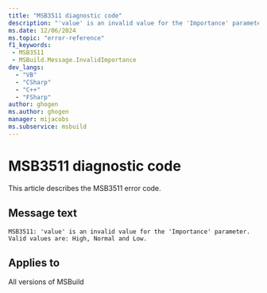 ```yaml
---
title: "MSB3511 diagnostic code"
description: "'value' is an invalid value for the 'Importance' parameter. Valid values are: High, Normal and Low."
ms.date: 12/06/2024
ms.topic: "error-reference"
f1_keywords:
 - MSB3511
 - MSBuild.Message.InvalidImportance
dev_langs:
  - "VB"
  - "CSharp"
  - "C++"
  - "FSharp"
author: ghogen
ms.author: ghogen
manager: mijacobs
ms.subservice: msbuild
---
```


# MSB3511 diagnostic code

<!-- :::ErrorDefinitionDescription::: -->
<!-- :::editable-content name="introDescription"::: -->
This article describes the MSB3511 error code.
<!-- :::editable-content-end::: -->

## Message text

`MSB3511: 'value' is an invalid value for the 'Importance' parameter. Valid values are: High, Normal and Low.`

<!-- :::editable-content name="postOutputDescription"::: -->
<!--
{StrBegin="MSB3511: "}UE: This message is shown when a user specifies a value for the importance attribute of Message which is not valid.
            The importance enumeration is: High, Normal and Low.  Specifying any other importance will result in this message being shown
            LOCALIZATION: "Importance" should not be localized.
            High should not be localized.
            Normal should not be localized.
            Low should not be localized.
-->
<!-- :::editable-content-end::: -->
<!-- :::ErrorDefinitionDescription-end::: -->

## Applies to

All versions of MSBuild
